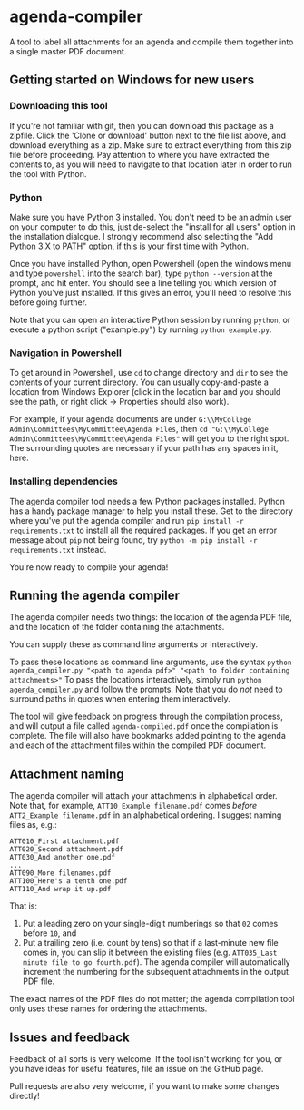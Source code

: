 # agenda-compiler
A tool to label all attachments for an agenda and compile them together into a single master PDF document.

## Getting started on Windows for new users
### Downloading this tool
If you're not familiar with git, then you can download this package as a zipfile. Click the 'Clone or download' button next to the file list above, and download everything as a zip. Make sure to extract everything from this zip file before proceeding. Pay attention to where you have extracted the contents to, as you will need to navigate to that location later in order to run the tool with Python.

### Python
Make sure you have [Python 3](https://www.python.org/downloads/) installed. You don't need to be an admin user on your computer to do this, just de-select the "install for all users" option in the installation dialogue. I strongly recommend also selecting the "Add Python 3.X to PATH" option, if this is your first time with Python.

Once you have installed Python, open Powershell (open the windows menu and type ``powershell`` into the search bar), type ``python --version`` at the prompt, and hit enter. You should see a line telling you which version of Python you've just installed. If this gives an error, you'll need to resolve this before going further.

Note that you can open an interactive Python session by running ``python``, or execute a python script ("example.py") by running ``python example.py``.

### Navigation in Powershell
To get around in Powershell, use ``cd`` to change directory and ``dir`` to see the contents of your current directory. You can usually copy-and-paste a location from Windows Explorer (click in the location bar and you should see the path, or right click -> Properties should also work).

For example, if your agenda documents are under ``G:\\MyCollege Admin\Committees\MyCommittee\Agenda Files``, then ``cd "G:\\MyCollege Admin\Committees\MyCommittee\Agenda Files"`` will get you to the right spot. The surrounding quotes are necessary if your path has any spaces in it, here.

### Installing dependencies
The agenda compiler tool needs a few Python packages installed. Python has a handy package manager to help you install these. Get to the directory where you've put the agenda compiler and run
``pip install -r requirements.txt``
to install all the required packages. If you get an error message about ``pip`` not being found, try
``python -m pip install -r requirements.txt``
instead.

You're now ready to compile your agenda!

## Running the agenda compiler
The agenda compiler needs two things: the location of the agenda PDF file, and the location of the folder containing the attachments.

You can supply these as command line arguments or interactively.

To pass these locations as command line arguments, use the syntax
``python agenda_compiler.py "<path to agenda pdf>" "<path to folder containing attachments>"``
To pass the locations interactively, simply run 
``python agenda_compiler.py``
and follow the prompts. Note that you do *not* need to surround paths in quotes when entering them interactively.

The tool will give feedback on progress through the compilation process, and will output a file called ``agenda-compiled.pdf`` once the compilation is complete. The file will also have bookmarks added pointing to the agenda and each of the attachment files within the compiled PDF document.

## Attachment naming
The agenda compiler will attach your attachments in alphabetical order. Note that, for example, ``ATT10_Example filename.pdf`` comes _before_ ``ATT2_Example filename.pdf`` in an alphabetical ordering. I suggest naming files as, e.g.:
```
ATT010_First attachment.pdf
ATT020_Second attachment.pdf
ATT030_And another one.pdf
...
ATT090_More filenames.pdf
ATT100_Here's a tenth one.pdf
ATT110_And wrap it up.pdf
```
That is:
 1. Put a leading zero on your single-digit numberings so that ``02`` comes before ``10``, and
 2. Put a trailing zero (i.e. count by tens) so that if a last-minute new file comes in, you can slip it between the existing files (e.g. ``ATT035_Last minute file to go fourth.pdf``). The agenda compiler will automatically increment the numbering for the subsequent attachments in the output PDF file.

The exact names of the PDF files do not matter; the agenda compilation tool only uses these names for ordering the attachments.

## Issues and feedback
Feedback of all sorts is very welcome. If the tool isn't working for you, or you have ideas for useful features, file an issue on the GitHub page.

Pull requests are also very welcome, if you want to make some changes directly!

